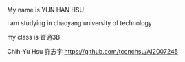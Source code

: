 My name is YUN HAN HSU


i am studying in chaoyang university of technology


my class is 資通3B 

Chih-Yu Hsu 許志宇   https://github.com/tccnchsu/AI2007245
